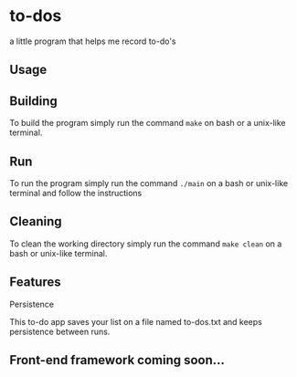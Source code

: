 # to-dos
a little program that helps me record to-do's  

## Usage 

  ## Building
  
  To build the program simply run the command
      ``` make ```
  on bash or a unix-like terminal. 
  
  ## Run 
  
  To run the program simply run the command
      ``` ./main ``` 
  on a bash or unix-like terminal and follow the instructions
  
  ## Cleaning
  
  To clean the working directory simply run the command 
      ``` make clean ``` 
  on a bash or unix-like terminal. 
  
## Features

  Persistence
  
  This to-do app saves your list on a file named to-dos.txt and keeps persistence between runs. 
    
## Front-end framework coming soon...
